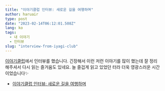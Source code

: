 ```yaml
---
title: "이야기클럽 인터뷰: 새로운 길을 여행하며"
author: haruair
type: post
date: "2023-02-14T06:12:01.508Z"
lang: ko
tags:
  - 내 이야기
  - 인터뷰
slug: "interview-from-iyagi-club"
---
```


[이야기클럽](https://www.iyagi.club/)에서 인터뷰를 했습니다. 긴장해서 이런 저런 이야기를 많이 했는데 잘 정리해주셔서 다시 읽는 즐거움도 있네요. 늘 즐겁게 읽고 있었던 터라 더욱 영광스러운 시간이었습니다✨

- [이야기클럽 인터뷰: 새로운 길을 여행하며](https://www.iyagi.club/stories/yonggyun-kim)
